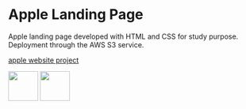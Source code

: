# Apple Landing Page
Apple landing page developed with HTML and CSS for study purpose. Deployment through the AWS S3 service.

[apple website project](http://igorsteffen.com.s3-website.us-east-2.amazonaws.com/)

<img loading="html" src="https://miro.medium.com/v2/resize:fit:792/1*lJ32Bl-lHWmNMUSiSq17gQ.png" width="60" height="60"/> <img loading="aws" src="https://miro.medium.com/v2/resize:fit:1400/0*pfnMxVaNmlH0uz_t.png" width="60" height="60"/> 
